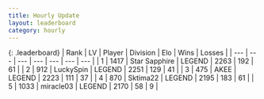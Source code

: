 ```yaml
---
title: Hourly Update
layout: leaderboard
category: hourly
---
```


{: .leaderboard}
| Rank | LV | Player | Division | Elo | Wins | Losses |
| --- | --- | --- | --- | --- | --- | --- |
| <span data-change="0">1</span> | 1417 | <span title="ID: 315148">Star Sapphire</span> | LEGEND | <span data-change="0">2263</span> | <span data-change="0">192</span> | <span data-change="0">61</span> |
| <span data-change="0">2</span> | 912 | <span title="ID: 498412">LuckySpin</span> | LEGEND | <span data-change="0">2251</span> | <span data-change="0">129</span> | <span data-change="0">41</span> |
| <span data-change="0">3</span> | 475 | <span title="ID: 455100">AKEE</span> | LEGEND | <span data-change="0">2223</span> | <span data-change="0">111</span> | <span data-change="0">37</span> |
| <span data-change="0">4</span> | 870 | <span title="ID: 353063">Sktima22</span> | LEGEND | <span data-change="-13">2195</span> | <span data-change="0">183</span> | <span data-change="1">61</span> |
| <span data-change="0">5</span> | 1033 | <span title="ID: 416373">miracle03</span> | LEGEND | <span data-change="0">2170</span> | <span data-change="0">58</span> | <span data-change="0">9</span> |